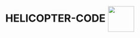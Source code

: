 <h1 align="center"> 
    <a>HELICOPTER-CODE </a>   
    <img src="https://www.animatedimages.org/data/media/72/animated-helicopter-image-0038.gif" width="70" align="center">
</h1>
